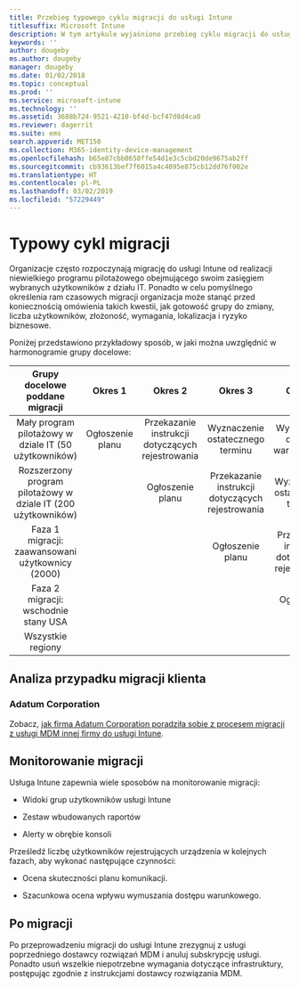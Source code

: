 ```yaml
---
title: Przebieg typowego cyklu migracji do usługi Intune
titlesuffix: Microsoft Intune
description: W tym artykule wyjaśniono przebieg cyklu migracji do usługi Microsoft Intune i przedstawiono przykłady, które ułatwią Ci obsługę tych cykli.
keywords: ''
author: dougeby
ms.author: dougeby
manager: dougeby
ms.date: 01/02/2018
ms.topic: conceptual
ms.prod: ''
ms.service: microsoft-intune
ms.technology: ''
ms.assetid: 3688b724-9521-4210-bf4d-bcf47d8d4ca0
ms.reviewer: dagerrit
ms.suite: ems
search.appverid: MET150
ms.collection: M365-identity-device-management
ms.openlocfilehash: b65e87cbb0658ffe54d1e3c5cbd20de9675ab2ff
ms.sourcegitcommit: cb93613bef7f6015a4c4095e875cb12dd76f002e
ms.translationtype: HT
ms.contentlocale: pl-PL
ms.lasthandoff: 03/02/2019
ms.locfileid: "57229449"
---
```

# <a name="typical-migration-cycle"></a>Typowy cykl migracji

Organizacje często rozpoczynają migrację do usługi Intune od realizacji niewielkiego programu pilotażowego obejmującego swoim zasięgiem wybranych użytkowników z działu IT. Ponadto w celu pomyślnego określenia ram czasowych migracji organizacja może stanąć przed koniecznością omówienia takich kwestii, jak gotowość grupy do zmiany, liczba użytkowników, złożoność, wymagania, lokalizacja i ryzyko biznesowe.

Poniżej przedstawiono przykładowy sposób, w jaki można uwzględnić w harmonogramie grupy docelowe:

  | **Grupy docelowe poddane migracji** | **Okres 1** | **Okres 2** | **Okres 3** | **Okres 4** | **...**
|:---:|:---:|:---:|:---:|:---:|:---:|
| Mały program pilotażowy w dziale IT (50 użytkowników) | Ogłoszenie planu | Przekazanie instrukcji dotyczących rejestrowania | Wyznaczenie ostatecznego terminu | Wymuszenie dostępu warunkowego |  |                                                        
| Rozszerzony program pilotażowy w dziale IT (200 użytkowników) |  | Ogłoszenie planu | Przekazanie instrukcji dotyczących rejestrowania | Wyznaczenie ostatecznego terminu | Wymuszenie dostępu warunkowego |
| Faza 1 migracji: zaawansowani użytkownicy (2000) |  |  | Ogłoszenie planu | Przekazanie instrukcji dotyczących rejestrowania | Wyznaczenie ostatecznego terminu |
| Faza 2 migracji: wschodnie stany USA |  |  |  | Ogłoszenie planu | Przekazanie instrukcji dotyczących rejestrowania |
| Wszystkie regiony |  |  |  |  | Ogłoszenie planu |

## <a name="customer-migration-case-study"></a>Analiza przypadku migracji klienta

### <a name="adatum-corporation"></a>Adatum Corporation

Zobacz, [jak firma Adatum Corporation poradziła sobie z procesem migracji z usługi MDM innej firmy do usługi Intune](https://gallery.technet.microsoft.com/Intune-migration-guide-893a95e3?redir=0).

## <a name="monitoring-migration"></a>Monitorowanie migracji

Usługa Intune zapewnia wiele sposobów na monitorowanie migracji:

* Widoki grup użytkowników usługi Intune

* Zestaw wbudowanych raportów

* Alerty w obrębie konsoli

Prześledź liczbę użytkowników rejestrujących urządzenia w kolejnych fazach, aby wykonać następujące czynności:

-   Ocena skuteczności planu komunikacji.

-   Szacunkowa ocena wpływu wymuszania dostępu warunkowego.


## <a name="post-migration"></a>Po migracji

Po przeprowadzeniu migracji do usługi Intune zrezygnuj z usługi poprzedniego dostawcy rozwiązań MDM i anuluj subskrypcję usługi. Ponadto usuń wszelkie niepotrzebne wymagania dotyczące infrastruktury, postępując zgodnie z instrukcjami dostawcy rozwiązania MDM.
